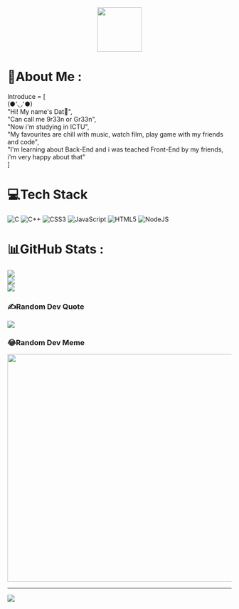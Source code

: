 <div id="header" align="center">
  <img src="https://media.giphy.com/media/M9gbBd9nbDrOTu1Mqx/giphy.gif" width="100"/>
</div>

# 💫About Me :
Introduce = [  
  (●'◡'●)  
  "Hi! My name's Dat🌝",  
  "Can call me 9r33n or Gr33n",  
  "Now i'm studying in ICTU",  
  "My favourites are chill with music, watch film, play game with my friends and code",  
  "I'm learning about Back-End and i was teached Front-End by my friends, i'm very happy about that"  
]

# 💻Tech Stack
![C](https://img.shields.io/badge/c-%2300599C.svg?style=for-the-badge&logo=c&logoColor=white) ![C++](https://img.shields.io/badge/c++-%2300599C.svg?style=for-the-badge&logo=c%2B%2B&logoColor=white) ![CSS3](https://img.shields.io/badge/css3-%231572B6.svg?style=for-the-badge&logo=css3&logoColor=white) ![JavaScript](https://img.shields.io/badge/javascript-%23323330.svg?style=for-the-badge&logo=javascript&logoColor=%23F7DF1E) ![HTML5](https://img.shields.io/badge/html5-%23E34F26.svg?style=for-the-badge&logo=html5&logoColor=white) ![NodeJS](https://img.shields.io/badge/node.js-6DA55F?style=for-the-badge&logo=node.js&logoColor=white)
# 📊GitHub Stats :
![](https://github-readme-stats.vercel.app/api?username=9r33n&theme=dark&hide_border=false&include_all_commits=true&count_private=false)<br/>
![](https://github-readme-streak-stats.herokuapp.com/?user=9r33n&theme=dark&hide_border=false)<br/>
![](https://github-readme-stats.vercel.app/api/top-langs/?username=9r33n&theme=dark&hide_border=false&include_all_commits=true&count_private=false&layout=compact)

### ✍️Random Dev Quote
![](https://quotes-github-readme.vercel.app/api?type=horizontal&theme=radical)

### 😂Random Dev Meme
<img src="https://random-memer.herokuapp.com/" width="512px"/>

---
[![](https://visitcount.itsvg.in/api?id=9r33n&icon=2&color=3)](https://visitcount.itsvg.in)
